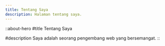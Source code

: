 ```yaml
---
title: Tentang Saya
description: Halaman tentang saya.
---
```


::about-hero
#title
Tentang Saya

#description
Saya adalah seorang pengembang web yang bersemangat.
::
